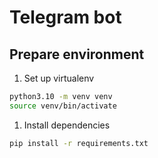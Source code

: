 # Telegram bot

## Prepare environment
1. Set up virtualenv
```bash
python3.10 -m venv venv
source venv/bin/activate
```

1. Install dependencies
```bash
pip install -r requirements.txt
```